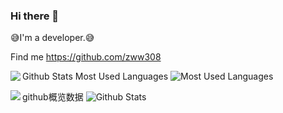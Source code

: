 ### Hi there 👋

<!--
**zww308/zww308** is a ✨ _special_ ✨ repository because its `README.md` (this file) appears on your GitHub profile.

Here are some ideas to get you started:

- 🔭 I’m currently working on ...
- 🌱 I’m currently learning ...
- 👯 I’m looking to collaborate on ...
- 🤔 I’m looking for help with ...
- 💬 Ask me about ...
- 📫 How to reach me: ...
- 😄 Pronouns: ...
- ⚡ Fun fact: ...
-->
😅I'm a developer.😅

Find me
https://github.com/zww308

Github Stats Most Used Languages
![Most Used Languages](https://github-readme-stats.vercel.app/api/top-langs/?username=zww308&theme=dark&layout=compact)
<img  src="https://github-readme-stats.vercel.app/api/top-langs/?username=zww308&theme=dark&layout=compact" align='left'/>

github概览数据
![Github Stats](https://github-readme-stats.vercel.app/api?username=zww308&show_icons=true&theme=dark&count_private=true)
<img  src="https://github-readme-stats.vercel.app/api?username=zww308&show_icons=true&theme=dark&count_private=true" align='left'/>
